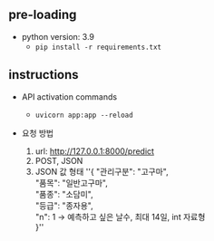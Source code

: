## pre-loading

- python version: 3.9
  - ``pip install -r requirements.txt``

## instructions

- API activation commands
  - ``uvicorn app:app --reload``
  
- 요청 방법
  1. url: http://127.0.0.1:8000/predict
  2. POST, JSON
  3. JSON 값 형태
    ''{
    "관리구분": "고구마",\
    "품목": "일반고구마",\
    "품종": "소담미",\
    "등급": "종자용",\
    "n": 1            -> 예측하고 싶은 날수, 최대 14일, int 자료형\
}''
